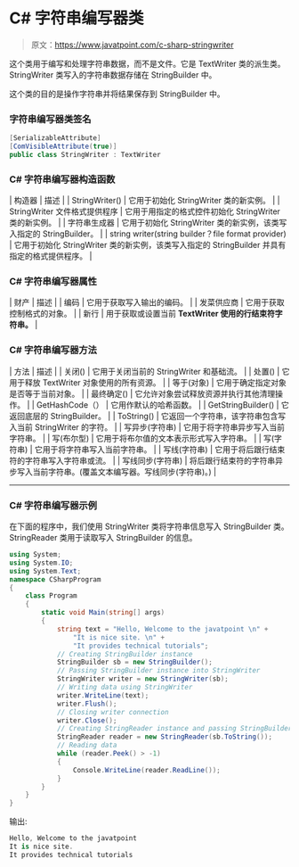 # C# 字符串编写器类

> 原文：<https://www.javatpoint.com/c-sharp-stringwriter>

这个类用于编写和处理字符串数据，而不是文件。它是 TextWriter 类的派生类。StringWriter 类写入的字符串数据存储在 StringBuilder 中。

这个类的目的是操作字符串并将结果保存到 StringBuilder 中。

### 字符串编写器类签名

```cs
[SerializableAttribute]
[ComVisibleAttribute(true)]
public class StringWriter : TextWriter

```

### C# 字符串编写器构造函数

| 构造器 | 描述 |
| StringWriter() | 它用于初始化 StringWriter 类的新实例。 |
| StringWriter 文件格式提供程序 | 它用于用指定的格式控件初始化 StringWriter 类的新实例。 |
| 字符串生成器 | 它用于初始化 StringWriter 类的新实例，该类写入指定的 StringBuilder。 |
| string writer(string builder？file format provider) | 它用于初始化 StringWriter 类的新实例，该类写入指定的 StringBuilder 并具有指定的格式提供程序。 |

### C# 字符串编写器属性

| 财产 | 描述 |
| 编码 | 它用于获取写入输出的编码。 |
| 发菜供应商 | 它用于获取控制格式的对象。 |
| 新行 | 用于获取或设置当前 **TextWriter 使用的行结束符字符串。** |

### C# 字符串编写器方法

| 方法 | 描述 |
| 关闭() | 它用于关闭当前的 StringWriter 和基础流。 |
| 处置() | 它用于释放 TextWriter 对象使用的所有资源。 |
| 等于(对象) | 它用于确定指定对象是否等于当前对象。 |
| 最终确定() | 它允许对象尝试释放资源并执行其他清理操作。 |
| GetHashCode（） | 它用作默认的哈希函数。 |
| GetStringBuilder() | 它返回底层的 StringBuilder。 |
| ToString() | 它返回一个字符串，该字符串包含写入当前 StringWriter 的字符。 |
| 写异步(字符串) | 它用于将字符串异步写入当前字符串。 |
| 写(布尔型) | 它用于将布尔值的文本表示形式写入字符串。 |
| 写(字符串) | 它用于将字符串写入当前字符串。 |
| 写线(字符串) | 它用于将后跟行结束符的字符串写入字符串或流。 |
| 写线同步(字符串) | 将后跟行结束符的字符串异步写入当前字符串。(覆盖文本编写器。写线同步(字符串)。) |

* * *

### C# 字符串编写器示例

在下面的程序中，我们使用 StringWriter 类将字符串信息写入 StringBuilder 类。StringReader 类用于读取写入 StringBuilder 的信息。

```cs
using System;
using System.IO;
using System.Text;
namespace CSharpProgram
{
    class Program
    {
        static void Main(string[] args)
        {
            string text = "Hello, Welcome to the javatpoint \n" +
                "It is nice site. \n" +
                "It provides technical tutorials";
            // Creating StringBuilder instance
            StringBuilder sb = new StringBuilder();
            // Passing StringBuilder instance into StringWriter
            StringWriter writer = new StringWriter(sb);
            // Writing data using StringWriter
            writer.WriteLine(text);
            writer.Flush();
            // Closing writer connection
            writer.Close();
            // Creating StringReader instance and passing StringBuilder
            StringReader reader = new StringReader(sb.ToString());
            // Reading data
            while (reader.Peek() > -1)
            {
                Console.WriteLine(reader.ReadLine());
            }
        }
    }
}

```

输出:

```cs
Hello, Welcome to the javatpoint
It is nice site.
It provides technical tutorials

```